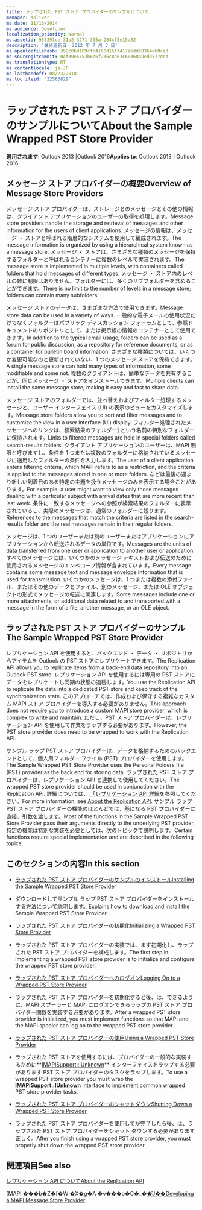 ```yaml
---
title: ラップされた PST ストア プロバイダーのサンプルについて
manager: soliver
ms.date: 11/16/2014
ms.audience: Developer
localization_priority: Normal
ms.assetid: 953391ce-31a2-3271-365a-284cf5e15d82
description: '最終更新日: 2012 年 7 月 3 日'
ms.openlocfilehash: 399c86d189cfc4160d151f417a6dd20364e60ce3
ms.sourcegitcommit: 0cf39e5382b8c6f236c8a63c6036849ed3527ded
ms.translationtype: MT
ms.contentlocale: ja-JP
ms.lasthandoff: 08/23/2018
ms.locfileid: "22563829"
---
```

# <a name="about-the-sample-wrapped-pst-store-provider"></a><span data-ttu-id="d9e8f-103">ラップされた PST ストア プロバイダーのサンプルについて</span><span class="sxs-lookup"><span data-stu-id="d9e8f-103">About the Sample Wrapped PST Store Provider</span></span>

 
  
<span data-ttu-id="d9e8f-104">**適用されます**: Outlook 2013 |Outlook 2016</span><span class="sxs-lookup"><span data-stu-id="d9e8f-104">**Applies to**: Outlook 2013 | Outlook 2016</span></span> 
  
## <a name="overview-of-message-store-providers"></a><span data-ttu-id="d9e8f-105">メッセージ ストア プロバイダーの概要</span><span class="sxs-lookup"><span data-stu-id="d9e8f-105">Overview of Message Store Providers</span></span>

<span data-ttu-id="d9e8f-106">メッセージ ストア プロバイダーは、ストレージとのメッセージとその他の情報は、クライアント アプリケーションのユーザーの取得を処理します。</span><span class="sxs-lookup"><span data-stu-id="d9e8f-106">Message store providers handle the storage and retrieval of messages and other information for the users of client applications.</span></span> <span data-ttu-id="d9e8f-107">メッセージの情報は、メッセージ ・ ストアと呼ばれる階層的なシステムを使用して編成されます。</span><span class="sxs-lookup"><span data-stu-id="d9e8f-107">The message information is organized by using a hierarchical system known as a message store.</span></span> <span data-ttu-id="d9e8f-108">メッセージ ・ ストアは、さまざまな種類のメッセージを保持するフォルダーと呼ばれるコンテナーに複数のレベルで実装されます。</span><span class="sxs-lookup"><span data-stu-id="d9e8f-108">The message store is implemented in multiple levels, with containers called folders that hold messages of different types.</span></span> <span data-ttu-id="d9e8f-109">メッセージ ・ ストア内のレベルの数に制限はありません。フォルダーには、多くのサブフォルダーを含めることができます。</span><span class="sxs-lookup"><span data-stu-id="d9e8f-109">There is no limit to the number of levels in a message store; folders can contain many subfolders.</span></span>
  
<span data-ttu-id="d9e8f-110">メッセージ ストアのデータは、さまざまな方法で使用できます。</span><span class="sxs-lookup"><span data-stu-id="d9e8f-110">Message store data can be used in a variety of ways.</span></span> <span data-ttu-id="d9e8f-111">一般的な電子メールの使用状況だけでなくフォルダーはパブリック ディスカッション フォーラムとして、参照ドキュメントのリポジトリとして、または掲示板の情報のコンテナーとして使用できます。</span><span class="sxs-lookup"><span data-stu-id="d9e8f-111">In addition to the typical email usage, folders can be used as a forum for public discussion, as a repository for reference documents, or as a container for bulletin board information.</span></span> <span data-ttu-id="d9e8f-112">さまざまな種類については、いくつか変更可能なのと更新されていない、1 つのメッセージ ストアを保持できます。</span><span class="sxs-lookup"><span data-stu-id="d9e8f-112">A single message store can hold many types of information, some modifiable and some not.</span></span> <span data-ttu-id="d9e8f-113">複数のクライアントは、簡単なデータを共有することが、同じメッセージ ・ ストアをインストールできます。</span><span class="sxs-lookup"><span data-stu-id="d9e8f-113">Multiple clients can install the same message store, making it easy and fast to share data.</span></span>
  
<span data-ttu-id="d9e8f-114">メッセージ ストアのフォルダーでは、並べ替えおよびフィルター処理するメッセージと、ユーザー インターフェイス (UI) の表示のビューをカスタマイズします。</span><span class="sxs-lookup"><span data-stu-id="d9e8f-114">Message store folders allow you to sort and filter messages and to customize the view in a user interface (UI) display.</span></span> <span data-ttu-id="d9e8f-115">フィルター処理されたメッセージへのリンクは、検索結果のフォルダー] という名前の特別なフォルダーに保持されます。</span><span class="sxs-lookup"><span data-stu-id="d9e8f-115">Links to filtered messages are held in special folders called search-results folders.</span></span> <span data-ttu-id="d9e8f-116">クライアント アプリケーションのユーザーは、MAPI 制限と呼びますし、条件を 1 つまたは複数のフォルダーに格納されているメッセージに適用したフィルターの条件を入力します。</span><span class="sxs-lookup"><span data-stu-id="d9e8f-116">The user of a client application enters filtering criteria, which MAPI refers to as a restriction, and the criteria is applied to the messages stored in one or more folders.</span></span> <span data-ttu-id="d9e8f-117">などは最後の週より新しい到着日のある特定の主題を扱うメッセージのみを表示する場合ことがあります。</span><span class="sxs-lookup"><span data-stu-id="d9e8f-117">For example, a user might want to view only those messages dealing with a particular subject with arrival dates that are more recent than last week.</span></span> <span data-ttu-id="d9e8f-118">条件に一致するメッセージへの参照が検索結果のフォルダーに表示されているし、実際のメッセージは、通常のフォルダーに残ります。</span><span class="sxs-lookup"><span data-stu-id="d9e8f-118">References to the messages that match the criteria are listed in the search-results folder and the real messages remain in their regular folders.</span></span>
  
<span data-ttu-id="d9e8f-119">メッセージは、1 つのユーザーまたは別のユーザーまたはアプリケーションにアプリケーションから転送されるデータの単位です。</span><span class="sxs-lookup"><span data-stu-id="d9e8f-119">Messages are the units of data transferred from one user or application to another user or application.</span></span> <span data-ttu-id="d9e8f-120">すべてのメッセージには、いくつかのメッセージ テキストおよび伝送のために使用されるメッセージのエンベロープ情報が含まれています。</span><span class="sxs-lookup"><span data-stu-id="d9e8f-120">Every message contains some message text and message envelope information that is used for transmission.</span></span> <span data-ttu-id="d9e8f-121">いくつかのメッセージは、1 つまたは複数の添付ファイル、またはその他のデータとファイル、別のメッセージ、または OLE オブジェクトの形式でメッセージの転送に関連します。</span><span class="sxs-lookup"><span data-stu-id="d9e8f-121">Some messages include one or more attachments, or additional data related to and transported with a message in the form of a file, another message, or an OLE object.</span></span>
  
## <a name="the-sample-wrapped-pst-store-provider"></a><span data-ttu-id="d9e8f-122">ラップされた PST ストア プロバイダーのサンプル</span><span class="sxs-lookup"><span data-stu-id="d9e8f-122">The Sample Wrapped PST Store Provider</span></span>

<span data-ttu-id="d9e8f-123">レプリケーション API を使用すると、バックエンド ・ データ ・ リポジトリからアイテムを Outlook の PST ストアにレプリケートできます。</span><span class="sxs-lookup"><span data-stu-id="d9e8f-123">The Replication API allows you to replicate items from a back-end data repository into an Outlook PST store.</span></span> <span data-ttu-id="d9e8f-124">レプリケーション API を使用するには専用の PST ストアにデータをレプリケートし同期の状態の追跡します。</span><span class="sxs-lookup"><span data-stu-id="d9e8f-124">You use the Replication API to replicate the data into a dedicated PST store and keep track of the synchronization state.</span></span> <span data-ttu-id="d9e8f-125">このアプローチでは、作成および保守する複雑なカスタム MAPI ストア プロバイダーを導入する必要がありません。</span><span class="sxs-lookup"><span data-stu-id="d9e8f-125">This approach does not require you to introduce a custom MAPI store provider, which is complex to write and maintain.</span></span> <span data-ttu-id="d9e8f-126">ただし、PST ストア プロバイダーは、レプリケーション API を使用して作業をラップする必要があります。</span><span class="sxs-lookup"><span data-stu-id="d9e8f-126">However, the PST store provider does need to be wrapped to work with the Replication API.</span></span>
  
<span data-ttu-id="d9e8f-127">サンプル ラップ PST ストア プロバイダーは、データを格納するためのバックエンドとして、個人用フォルダー ファイル (PST) プロバイダーを使用します。</span><span class="sxs-lookup"><span data-stu-id="d9e8f-127">The Sample Wrapped PST Store Provider uses the Personal Folders file (PST) provider as the back end for storing data.</span></span> <span data-ttu-id="d9e8f-128">ラップされた PST ストア プロバイダーは、レプリケーション API と連携して使用してください。</span><span class="sxs-lookup"><span data-stu-id="d9e8f-128">The wrapped PST store provider should be used in conjunction with the Replication API.</span></span> <span data-ttu-id="d9e8f-129">詳細については、 [「レプリケーション API 詳細](about-the-replication-api.md)を参照してください。</span><span class="sxs-lookup"><span data-stu-id="d9e8f-129">For more information, see [About the Replication API](about-the-replication-api.md).</span></span> <span data-ttu-id="d9e8f-130">サンプル ラップ PST ストア プロバイダーの機能のほとんどでは、基になる PST プロバイダーに直接、引数を渡します。</span><span class="sxs-lookup"><span data-stu-id="d9e8f-130">Most of the functions in the Sample Wrapped PST Store Provider pass their arguments directly to the underlying PST provider.</span></span> <span data-ttu-id="d9e8f-131">特定の機能は特別な実装を必要としては、次のトピックで説明します。</span><span class="sxs-lookup"><span data-stu-id="d9e8f-131">Certain functions require special implementation and are described in the following topics.</span></span>
  
## <a name="in-this-section"></a><span data-ttu-id="d9e8f-132">このセクションの内容</span><span class="sxs-lookup"><span data-stu-id="d9e8f-132">In this section</span></span>

- [<span data-ttu-id="d9e8f-133">ラップされた PST ストア プロバイダーのサンプルのインストール</span><span class="sxs-lookup"><span data-stu-id="d9e8f-133">Installing the Sample Wrapped PST Store Provider</span></span>](installing-the-sample-wrapped-pst-store-provider.md)
    
- <span data-ttu-id="d9e8f-134">ダウンロードしてサンプル ラップ PST ストア プロバイダーをインストールする方法について説明します。</span><span class="sxs-lookup"><span data-stu-id="d9e8f-134">Explains how to download and install the Sample Wrapped PST Store Provider.</span></span>
    
- [<span data-ttu-id="d9e8f-135">ラップされた PST ストア プロバイダーの初期化</span><span class="sxs-lookup"><span data-stu-id="d9e8f-135">Initializing a Wrapped PST Store Provider</span></span>](initializing-a-wrapped-pst-store-provider.md)
    
- <span data-ttu-id="d9e8f-136">ラップされた PST ストア プロバイダーの実装では、まず初期化し、ラップされた PST ストア プロバイダーを構成します。</span><span class="sxs-lookup"><span data-stu-id="d9e8f-136">The first step in implementing a wrapped PST store provider is to initialize and configure the wrapped PST store provider.</span></span>
    
- [<span data-ttu-id="d9e8f-137">ラップされた PST ストア プロバイダーへのログオン</span><span class="sxs-lookup"><span data-stu-id="d9e8f-137">Logging On to a Wrapped PST Store Provider</span></span>](logging-on-to-a-wrapped-pst-store-provider.md)
    
- <span data-ttu-id="d9e8f-138">ラップされた PST ストア プロバイダーを初期化すると後、は、できるように、MAPI スプーラーと MAPI にログオンできるラップの PST ストア プロバイダー関数を実装する必要があります。</span><span class="sxs-lookup"><span data-stu-id="d9e8f-138">After a wrapped PST store provider is initialized, you must implement functions so that MAPI and the MAPI spooler can log on to the wrapped PST store provider.</span></span>
    
- [<span data-ttu-id="d9e8f-139">ラップされた PST ストア プロバイダーの使用</span><span class="sxs-lookup"><span data-stu-id="d9e8f-139">Using a Wrapped PST Store Provider</span></span>](using-a-wrapped-pst-store-provider.md)
    
- <span data-ttu-id="d9e8f-140">ラップされた PST ストアを使用するには、プロバイダーの一般的な実装するために**[IMAPISupport::IUnknown](imapisupportiunknown.md)** インターフェイスをラップする必要があります PST ストア プロバイダーのタスクをラップします。</span><span class="sxs-lookup"><span data-stu-id="d9e8f-140">To use a wrapped PST store provider you must wrap the **[IMAPISupport::IUnknown](imapisupportiunknown.md)** interface to implement common wrapped PST store provider tasks.</span></span> 
    
- [<span data-ttu-id="d9e8f-141">ラップされた PST ストア プロバイダーのシャットダウン</span><span class="sxs-lookup"><span data-stu-id="d9e8f-141">Shutting Down a Wrapped PST Store Provider</span></span>](shutting-down-a-wrapped-pst-store-provider.md)
    
- <span data-ttu-id="d9e8f-142">ラップされた PST ストア プロバイダーを使用してが完了したら後、は、ラップされた PST ストア プロバイダーをシャット ダウンする必要があります正しく。</span><span class="sxs-lookup"><span data-stu-id="d9e8f-142">After you finish using a wrapped PST store provider, you must properly shut down the wrapped PST store provider.</span></span>
    
## <a name="see-also"></a><span data-ttu-id="d9e8f-143">関連項目</span><span class="sxs-lookup"><span data-stu-id="d9e8f-143">See also</span></span>



[<span data-ttu-id="d9e8f-144">レプリケーション API について</span><span class="sxs-lookup"><span data-stu-id="d9e8f-144">About the Replication API</span></span>](about-the-replication-api.md)
  
<span data-ttu-id="d9e8f-145">[MAPI ���b�Z�[�W �X�g�A �v���o�C�_�[�̊J��](developing-a-mapi-message-store-provider.md)</span><span class="sxs-lookup"><span data-stu-id="d9e8f-145">[Developing a MAPI Message Store Provider](developing-a-mapi-message-store-provider.md)</span></span>

